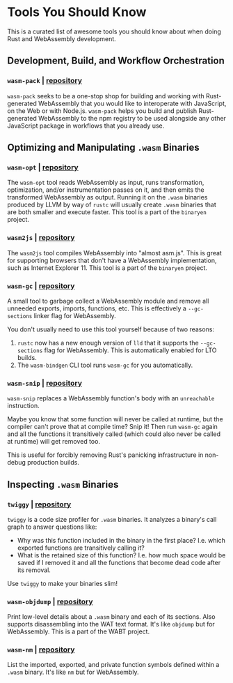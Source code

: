 # Tools You Should Know

This is a curated list of awesome tools you should know about when doing Rust
and WebAssembly development.

## Development, Build, and Workflow Orchestration

### `wasm-pack` | [repository](https://github.com/rustwasm/wasm-pack)

`wasm-pack` seeks to be a one-stop shop for building and working with Rust-
generated WebAssembly that you would like to interoperate with JavaScript, on
the Web or with Node.js. `wasm-pack` helps you build and publish Rust-generated
WebAssembly to the npm registry to be used alongside any other JavaScript
package in workflows that you already use.

## Optimizing and Manipulating `.wasm` Binaries

### `wasm-opt` | [repository](https://github.com/WebAssembly/binaryen)

The `wasm-opt` tool reads WebAssembly as input, runs transformation,
optimization, and/or instrumentation passes on it, and then emits the
transformed WebAssembly as output. Running it on the `.wasm` binaries produced
by LLVM by way of `rustc` will usually create `.wasm` binaries that are both
smaller and execute faster. This tool is a part of the `binaryen` project.

### `wasm2js` | [repository](https://github.com/WebAssembly/binaryen)

The `wasm2js` tool compiles WebAssembly into "almost asm.js". This is great for
supporting browsers that don't have a WebAssembly implementation, such as
Internet Explorer 11. This tool is a part of the `binaryen` project.

### `wasm-gc` | [repository](https://github.com/alexcrichton/wasm-gc)

A small tool to garbage collect a WebAssembly module and remove all unneeded
exports, imports, functions, etc. This is effectively a `--gc-sections` linker
flag for WebAssembly.

You don't usually need to use this tool yourself because of two reasons:

1. `rustc` now has a new enough version of `lld` that it supports the
   `--gc-sections` flag for WebAssembly. This is automatically enabled for LTO
   builds.
2. The `wasm-bindgen` CLI tool runs `wasm-gc` for you automatically.

### `wasm-snip` | [repository](https://github.com/rustwasm/wasm-snip)

`wasm-snip` replaces a WebAssembly function's body with an `unreachable`
instruction.

Maybe you know that some function will never be called at runtime, but the
compiler can't prove that at compile time? Snip it! Then run `wasm-gc` again and
all the functions it transitively called (which could also never be called at
runtime) will get removed too.

This is useful for forcibly removing Rust's panicking infrastructure in
non-debug production builds.

## Inspecting `.wasm` Binaries

### `twiggy` | [repository](https://github.com/rustwasm/twiggy)

`twiggy` is a code size profiler for `.wasm` binaries. It analyzes a binary's
call graph to answer questions like:

* Why was this function included in the binary in the first place? I.e. which
  exported functions are transitively calling it?
* What is the retained size of this function? I.e. how much space would be saved
  if I removed it and all the functions that become dead code after its removal.

Use `twiggy` to make your binaries slim!

### `wasm-objdump` | [repository](https://github.com/WebAssembly/wabt)

Print low-level details about a `.wasm` binary and each of its sections. Also
supports disassembling into the WAT text format. It's like `objdump` but for
WebAssembly. This is a part of the WABT project.

### `wasm-nm` | [repository](https://github.com/fitzgen/wasm-nm)

List the imported, exported, and private function symbols defined within a
`.wasm` binary. It's like `nm` but for WebAssembly.
